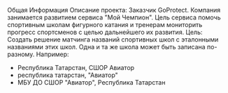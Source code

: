 Общая Информация
Описание проекта:
Заказчик GoProtect. Компания занимается развитием сервиса "Мой Чемпион". Цель сервиса помочь спортивным школам фигурного катания и тренерам мониторить прогресс спортсменов с целью дальнейшего их развития.
Цель:
Создать решение матчинга названий спортивных школ с эталонными названиями этих школ.
Одна и та же школа может быть записана по-разному. Например:
   - Республика Татарстан, СШОР Авиатор
   - республика татарстан, "Авиатор"
   - МБУ ДО СШОР "Авиатор", Республика Татарстан
